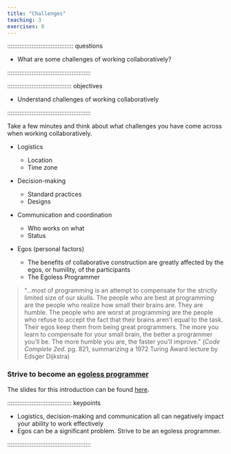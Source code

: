 ```yaml
---
title: "Challenges"
teaching: 3
exercises: 0
---
```

:::::::::::::::::::::::::::::::::::::: questions 

- What are some challenges of working collaboratively?


::::::::::::::::::::::::::::::::::::::::::::::::

::::::::::::::::::::::::::::::::::::: objectives

- Understand challenges of working collaboratively

::::::::::::::::::::::::::::::::::::::::::::::::

Take a few minutes and think about what challenges you have come across when working collaboratively.



- Logistics
    - Location
    - Time zone

-  Decision-making
    - Standard practices
    - Designs

- Communication and coordination
    - Who works on what
    - Status

-  Egos (personal factors)
    - The benefits of collaborative construction are greatly affected by the egos, or humility, of the participants
    - The Egoless Programmer

> “…most of programming is an attempt to compensate for the strictly limited size of our skulls.  The people who are best at programming are the people who realize how small their brains are.  They are humble.  The people who are worst at programming are the people who refuse to accept the fact that their brains aren’t equal to the task.  Their egos keep them from being great programmers.  The more you learn to compensate for your small brain\, the better a programmer you’ll be.  The more humble you are, the faster you’ll improve.”
(*Code Complete 2ed.* pg. 821, summarizing a 1972 Turing Award lecture by Edsger Dijkstra)

### Strive to become an [egoless programmer](https://blog.codinghorror.com/the-ten-commandments-of-egoless-programming/)

The slides for this introduction can be found [here](https://github.com/INTERSECT-training/Building-A-Community/blob/main/presentations/WorkingCollaborativelyIntro.pdf).

::::::::::::::::::::::::::::::::::::: keypoints

- Logistics, decision-making and communication all can negatively impact your ability to work effectively
- Egos can be a significant problem.  Strive to be an egoless programmer.

::::::::::::::::::::::::::::::::::::::::::::::::